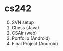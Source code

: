 # cs242

0. SVN setup
1. Chess (Java)
2. CSAir (web)
3. Portfolio (Android)
4. Final Project (Android)
